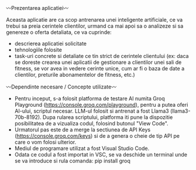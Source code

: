 〰Prezentarea aplicatiei〰

  Aceasta aplicatie are ca scop antrenarea unei inteligente artificiale, ce va trebui sa preia cerintele clientilor, urmand ca mai apoi sa o analizeze si sa genereze o oferta detaliata, ce va cuprinde:
  - descrierea aplicatiei solicitate
  - tehnologiile folosite
  - task-uri concrete si detaliate ce tin strict de cerintele clientului (ex: daca se doreste crearea unei aplicatii de gestionare a clientilor unei sali de fitness, se vor avea in vedere cerinte unice, cum ar fi o baza de date a clientilor, preturile abonamentelor de fitness, etc.)


〰Dependinte necesare / Concepte utilizate〰

  - Pentru inceput, s-a folosit platforma de testare AI numita Groq Playground (https://console.groq.com/playground), pentru a putea oferi AI-ului, scriptul necesar. LLM-ul folosit si antrenat a fost Llama3 (llama3-70b-8192). Dupa rularea scriptului, platforma iti pune la dispozitie posibilitatea de a vizualiza codul, folosind butonul "View Code".
  - Urmatorul pas este de a merge la sectiunea de API Keys (https://console.groq.com/keys) si de a genera o cheie de tip API pe care o vom folosi ulterior.
  - Mediul de programare utilizat a fost Visual Studio Code.
  - Odata ce codul a fost importat in VSC, se va deschide un terminal unde se va introduce si rula comanda: pip install groq
  

  
